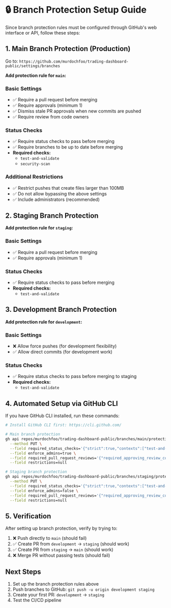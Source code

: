 # 🔒 Branch Protection Setup Guide

Since branch protection rules must be configured through GitHub's web interface or API, follow these steps:

## 1. Main Branch Protection (Production)

Go to: `https://github.com/murdochfoo/trading-dashboard-public/settings/branches`

**Add protection rule for `main`:**

### Basic Settings
- ✅ Require a pull request before merging
- ✅ Require approvals (minimum 1)
- ✅ Dismiss stale PR approvals when new commits are pushed
- ✅ Require review from code owners

### Status Checks
- ✅ Require status checks to pass before merging
- ✅ Require branches to be up to date before merging
- **Required checks:**
  - `test-and-validate`
  - `security-scan`

### Additional Restrictions
- ✅ Restrict pushes that create files larger than 100MB
- ✅ Do not allow bypassing the above settings
- ✅ Include administrators (recommended)

## 2. Staging Branch Protection

**Add protection rule for `staging`:**

### Basic Settings
- ✅ Require a pull request before merging
- ✅ Require approvals (minimum 1)

### Status Checks
- ✅ Require status checks to pass before merging
- **Required checks:**
  - `test-and-validate`

## 3. Development Branch Protection

**Add protection rule for `development`:**

### Basic Settings
- ❌ Allow force pushes (for development flexibility)
- ✅ Allow direct commits (for development work)

### Status Checks
- ✅ Require status checks to pass before merging to staging
- **Required checks:**
  - `test-and-validate`

## 4. Automated Setup via GitHub CLI

If you have GitHub CLI installed, run these commands:

```bash
# Install GitHub CLI first: https://cli.github.com/

# Main branch protection
gh api repos/murdochfoo/trading-dashboard-public/branches/main/protection \
  --method PUT \
  --field required_status_checks='{"strict":true,"contexts":["test-and-validate","security-scan"]}' \
  --field enforce_admins=true \
  --field required_pull_request_reviews='{"required_approving_review_count":1,"dismiss_stale_reviews":true}' \
  --field restrictions=null

# Staging branch protection  
gh api repos/murdochfoo/trading-dashboard-public/branches/staging/protection \
  --method PUT \
  --field required_status_checks='{"strict":true,"contexts":["test-and-validate"]}' \
  --field enforce_admins=false \
  --field required_pull_request_reviews='{"required_approving_review_count":1}' \
  --field restrictions=null
```

## 5. Verification

After setting up branch protection, verify by trying to:
1. ❌ Push directly to `main` (should fail)
2. ✅ Create PR from `development` → `staging` (should work)
3. ✅ Create PR from `staging` → `main` (should work)
4. ❌ Merge PR without passing tests (should fail)

## Next Steps

1. Set up the branch protection rules above
2. Push branches to GitHub: `git push -u origin development staging`
3. Create your first PR: `development` → `staging`
4. Test the CI/CD pipeline